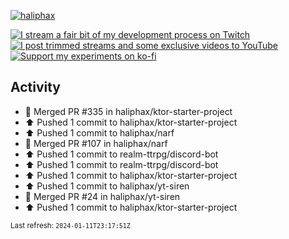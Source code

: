 [![haliphax](https://pbs.twimg.com/profile_banners/458808076/1545597092/1500x500)](https://haliphax.dev)

[![I stream a fair bit of my development process on Twitch](https://img.shields.io/twitch/status/haliphax?logo=twitch&style=for-the-badge)](https://twitch.tv/haliphax) &nbsp; [![I post trimmed streams and some exclusive videos to YouTube](https://img.shields.io/badge/youtube-watch-f00?logo=youtube&style=for-the-badge)](https://youtube.com/haliphaxyt) &nbsp; [![Support my experiments on ko-fi](https://img.shields.io/badge/kofi-support-ff5e5b?logo=ko-fi&style=for-the-badge)](https://ko-fi.com/haliphax)

## Activity

* 🎉 Merged PR #335 in haliphax/ktor-starter-project
* ⬆️ Pushed 1 commit to haliphax/ktor-starter-project
* ⬆️ Pushed 1 commit to haliphax/narf
* 🎉 Merged PR #107 in haliphax/narf
* ⬆️ Pushed 1 commit to realm-ttrpg/discord-bot
* ⬆️ Pushed 1 commit to realm-ttrpg/discord-bot
* ⬆️ Pushed 1 commit to haliphax/ktor-starter-project
* ⬆️ Pushed 1 commit to haliphax/yt-siren
* 🎉 Merged PR #24 in haliphax/yt-siren
* ⬆️ Pushed 1 commit to haliphax/ktor-starter-project

<small>Last refresh: `2024-01-11T23:17:51Z`</small>
